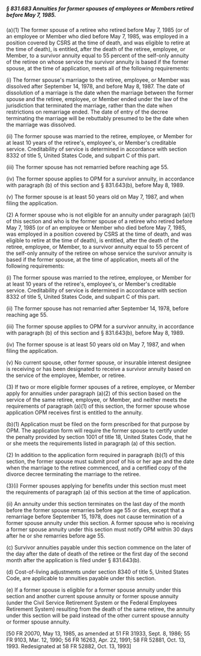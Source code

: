 ##### § 831.683 Annuities for former spouses of employees or Members retired before May 7, 1985. #####

(a)(1) The former spouse of a retiree who retired before May 7, 1985 (or of an employee or Member who died before May 7, 1985, was employed in a position covered by CSRS at the time of death, and was eligible to retire at the time of death), is entitled, after the death of the retiree, employee, or Member, to a survivor annuity equal to 55 percent of the self-only annuity of the retiree on whose service the survivor annuity is based if the former spouse, at the time of application, meets all of the following requirements:

(i) The former spouse's marriage to the retiree, employee, or Member was dissolved after September 14, 1978, and before May 8, 1987. The date of dissolution of a marriage is the date when the marriage between the former spouse and the retiree, employee, or Member ended under the law of the jurisdiction that terminated the marriage, rather than the date when restrictions on remarriage ended. The date of entry of the decree terminating the marriage will be rebuttably presumed to be the date when the marriage was dissolved.

(ii) The former spouse was married to the retiree, employee, or Member for at least 10 years of the retiree's, employee's, or Member's creditable service. Creditability of service is determined in accordance with section 8332 of title 5, United States Code, and subpart C of this part.

(iii) The former spouse has not remarried before reaching age 55.

(iv) The former spouse applies to OPM for a survivor annuity, in accordance with paragraph (b) of this section and § 831.643(b), before May 8, 1989.

(v) The former spouse is at least 50 years old on May 7, 1987, and when filing the application.

(2) A former spouse who is not eligible for an annuity under paragraph (a)(1) of this section and who is the former spouse of a retiree who retired before May 7, 1985 (or of an employee or Member who died before May 7, 1985, was employed in a position covered by CSRS at the time of death, and was eligible to retire at the time of death), is entitled, after the death of the retiree, employee, or Member, to a survivor annuity equal to 55 percent of the self-only annuity of the retiree on whose service the survivor annuity is based if the former spouse, at the time of application, meets all of the following requirements:

(i) The former spouse was married to the retiree, employee, or Member for at least 10 years of the retiree's, employee's, or Member's creditable service. Creditability of service is determined in accordance with section 8332 of title 5, United States Code, and subpart C of this part.

(ii) The former spouse has not remarried after September 14, 1978, before reaching age 55.

(iii) The former spouse applies to OPM for a survivor annuity, in accordance with paragraph (b) of this section and § 831.643(b), before May 8, 1989.

(iv) The former spouse is at least 50 years old on May 7, 1987, and when filing the application.

(v) No current spouse, other former spouse, or insurable interest designee is receiving or has been designated to receive a survivor annuity based on the service of the employee, Member, or retiree.

(3) If two or more eligible former spouses of a retiree, employee, or Member apply for annuities under paragraph (a)(2) of this section based on the service of the same retiree, employee, or Member, and neither meets the requirements of paragraph (a)(1) of this section, the former spouse whose application OPM receives first is entitled to the annuity.

(b)(1) Application must be filed on the form prescribed for that purpose by OPM. The application form will require the former spouse to certify under the penalty provided by section 1001 of title 18, United States Code, that he or she meets the requirements listed in paragraph (a) of this section.

(2) In addition to the application form required in paragraph (b)(1) of this section, the former spouse must submit proof of his or her age and the date when the marriage to the retiree commenced, and a certified copy of the divorce decree terminating the marriage to the retiree.

(3)(i) Former spouses applying for benefits under this section must meet the requirements of paragraph (a) of this section at the time of application.

(ii) An annuity under this section terminates on the last day of the month before the former spouse remarries before age 55 or dies, except that a remarriage before September 15, 1978, does not cause termination of a former spouse annuity under this section. A former spouse who is receiving a former spouse annuity under this section must notify OPM within 30 days after he or she remarries before age 55.

(c) Survivor annuities payable under this section commence on the later of the day after the date of death of the retiree or the first day of the second month after the application is filed under § 831.643(b).

(d) Cost-of-living adjustments under section 8340 of title 5, United States Code, are applicable to annuities payable under this section.

(e) If a former spouse is eligible for a former spouse annuity under this section and another current spouse annuity or former spouse annuity (under the Civil Service Retirement System or the Federal Employees Retirement System) resulting from the death of the same retiree, the annuity under this section will be paid instead of the other current spouse annuity or former spouse annuity.

[50 FR 20070, May 13, 1985, as amended at 51 FR 31933, Sept. 8, 1986; 55 FR 9103, Mar. 12, 1990; 56 FR 16263, Apr. 22, 1991; 58 FR 52881, Oct. 13, 1993. Redesignated at 58 FR 52882, Oct. 13, 1993]